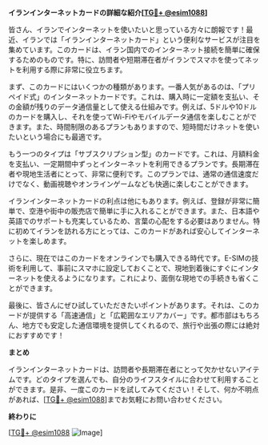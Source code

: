 **イランインターネットカードの詳細な紹介[[TG💪+ @esim1088](https://t.me/s/esim1088)]**

皆さん、イランでインターネットを使いたいと思っている方々に朗報です！最近、イランでは「イランインターネットカード」という便利なサービスが注目を集めています。このカードは、イラン国内でのインターネット接続を簡単に確保するためのものです。特に、訪問者や短期滞在者がイランでスマホを使ってネットを利用する際に非常に役立ちます。

まず、このカードにはいくつかの種類があります。一番人気があるのは、「プリペイド式」のインターネットカードです。これは、購入時に一定額を支払い、その金額が残りのデータ通信量として使える仕組みです。例えば、5ドルや10ドルのカードを購入し、それを使ってWi-Fiやモバイルデータ通信を楽しむことができます。また、時間制限のあるプランもありますので、短時間だけネットを使いたいという場合にも最適です。

もう一つのタイプは「サブスクリプション型」のカードです。これは、月額料金を支払い、一定期間中ずっとインターネットを利用できるプランです。長期滞在者や現地生活者にとって、非常に便利です。このプランでは、通常の通信速度だけでなく、動画視聴やオンラインゲームなども快適に楽しむことができます。

イランインターネットカードの利点は他にもあります。例えば、登録が非常に簡単で、空港や街中の販売店で簡単に手に入れることができます。また、日本語や英語でのサポートも充実しているため、言葉の心配をする必要はありません。特に初めてイランを訪れる方にとっては、このカードがあれば安心してインターネットを楽しめます。

さらに、現在ではこのカードをオンラインでも購入できる時代です。E-SIMの技術を利用して、事前にスマホに設定しておくことで、現地到着後にすぐにインターネットを使えるようになります。これにより、面倒な現地での手続きも省くことができます。

最後に、皆さんにぜひ試していただきたいポイントがあります。それは、このカードが提供する「高速通信」と「広範囲なエリアカバー」です。都市部はもちろん、地方でも安定した通信環境を提供してくれるので、旅行や出張の際には絶対におすすめです！

**まとめ**

イランインターネットカードは、訪問者や長期滞在者にとって欠かせないアイテムです。どのタイプを選んでも、自分のライフスタイルに合わせて利用することができます。是非、一度このカードを試してみてください！そして、何か不明点があれば、[[TG💪+ @esim1088](https://t.me/s/esim1088)]までお気軽にお問い合わせください。

**終わりに**

[[TG💪+ @esim1088](https://t.me/s/esim1088) ![Image](https://i.postimg.cc/Y0z9fWf4/image.png)]